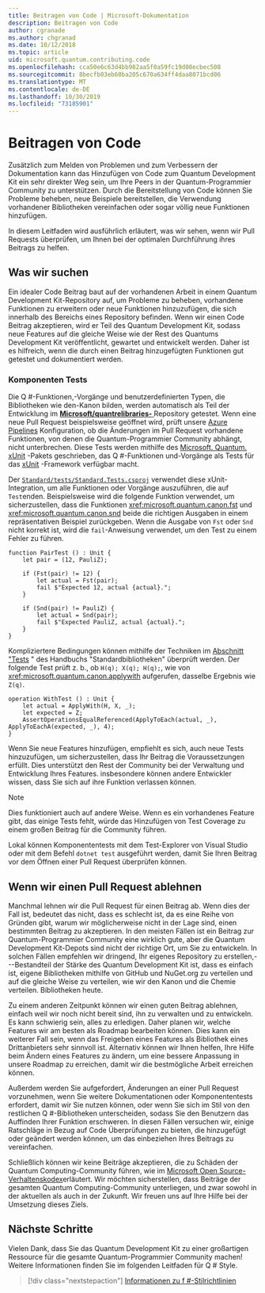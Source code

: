 ```yaml
---
title: Beitragen von Code | Microsoft-Dokumentation
description: Beitragen von Code
author: cgranade
ms.author: chgranad
ms.date: 10/12/2018
ms.topic: article
uid: microsoft.quantum.contributing.code
ms.openlocfilehash: cca50e6c63d4bb982aa5f0a59fc19d08ecbec508
ms.sourcegitcommit: 8becfb03eb60ba205c670a634ff4daa8071bcd06
ms.translationtype: MT
ms.contentlocale: de-DE
ms.lasthandoff: 10/30/2019
ms.locfileid: "73185901"
---
```

# <a name="contributing-code"></a>Beitragen von Code #

Zusätzlich zum Melden von Problemen und zum Verbessern der Dokumentation kann das Hinzufügen von Code zum Quantum Development Kit ein sehr direkter Weg sein, um Ihre Peers in der Quantum-Programmier Community zu unterstützen.
Durch die Bereitstellung von Code können Sie Probleme beheben, neue Beispiele bereitstellen, die Verwendung vorhandener Bibliotheken vereinfachen oder sogar völlig neue Funktionen hinzufügen.

In diesem Leitfaden wird ausführlich erläutert, was wir sehen, wenn wir Pull Requests überprüfen, um Ihnen bei der optimalen Durchführung ihres Beitrags zu helfen.

## <a name="what-we-look-for"></a>Was wir suchen ##

Ein idealer Code Beitrag baut auf der vorhandenen Arbeit in einem Quantum Development Kit-Repository auf, um Probleme zu beheben, vorhandene Funktionen zu erweitern oder neue Funktionen hinzuzufügen, die sich innerhalb des Bereichs eines Repository befinden.
Wenn wir einen Code Beitrag akzeptieren, wird er Teil des Quantum Development Kit, sodass neue Features auf die gleiche Weise wie der Rest des Quantums Development Kit veröffentlicht, gewartet und entwickelt werden.
Daher ist es hilfreich, wenn die durch einen Beitrag hinzugefügten Funktionen gut getestet und dokumentiert werden.

### <a name="unit-tests"></a>Komponenten Tests ###

Die Q #-Funktionen,-Vorgänge und benutzerdefinierten Typen, die Bibliotheken wie den-Kanon bilden, werden automatisch als Teil der Entwicklung im [**Microsoft/quantrelibraries-** ](https://github.com/Microsoft/QuantumLibraries/) Repository getestet.
Wenn eine neue Pull Request beispielsweise geöffnet wird, prüft unsere [Azure Pipelines](https://azure.microsoft.com/services/devops/pipelines/) Konfiguration, ob die Änderungen im Pull Request vorhandene Funktionen, von denen die Quantum-Programmier Community abhängt, nicht unterbrechen.
Diese Tests werden mithilfe des [Microsoft. Quantum. xUnit](https://www.nuget.org/packages/Microsoft.Quantum.Xunit/) -Pakets geschrieben, das Q #-Funktionen und-Vorgänge als Tests für das [xUnit](https://xunit.github.io/) -Framework verfügbar macht.

Der [`Standard/tests/Standard.Tests.csproj`](https://github.com/microsoft/QuantumLibraries/blob/master/Standard/tests/Standard.Tests.csproj) verwendet diese xUnit-Integration, um alle Funktionen oder Vorgänge auszuführen, die auf `Test`enden.
Beispielsweise wird die folgende Funktion verwendet, um sicherzustellen, dass die Funktionen <xref:microsoft.quantum.canon.fst> und <xref:microsoft.quantum.canon.snd> beide die richtigen Ausgaben in einem repräsentativen Beispiel zurückgeben.
Wenn die Ausgabe von `Fst` oder `Snd` nicht korrekt ist, wird die `fail`-Anweisung verwendet, um den Test zu einem Fehler zu führen.

```qsharp
function PairTest () : Unit {
    let pair = (12, PauliZ);

    if (Fst(pair) != 12) {
        let actual = Fst(pair);
        fail $"Expected 12, actual {actual}.";
    }

    if (Snd(pair) != PauliZ) {
        let actual = Snd(pair);
        fail $"Expected PauliZ, actual {actual}.";
    }
}
```

Kompliziertere Bedingungen können mithilfe der Techniken im [Abschnitt "Tests](xref:microsoft.quantum.libraries.diagnostics) " des Handbuchs "Standardbibliotheken" überprüft werden.
Der folgende Test prüft z. b., ob `H(q); X(q); H(q);`, wie von <xref:microsoft.quantum.canon.applywith> aufgerufen, dasselbe Ergebnis wie `Z(q)`.

```qsharp
operation WithTest () : Unit {
    let actual = ApplyWith(H, X, _);
    let expected = Z;
    AssertOperationsEqualReferenced(ApplyToEach(actual, _), ApplyToEachA(expected, _), 4);
}
```

Wenn Sie neue Features hinzufügen, empfiehlt es sich, auch neue Tests hinzuzufügen, um sicherzustellen, dass Ihr Beitrag die Voraussetzungen erfüllt.
Dies unterstützt den Rest der Community bei der Verwaltung und Entwicklung Ihres Features. insbesondere können andere Entwickler wissen, dass Sie sich auf ihre Funktion verlassen können.

> [!NOTE]
> Dies funktioniert auch auf andere Weise.
> Wenn es ein vorhandenes Feature gibt, das einige Tests fehlt, würde das Hinzufügen von Test Coverage zu einem großen Beitrag für die Community führen.

Lokal können Komponententests mit dem Test-Explorer von Visual Studio oder mit dem Befehl `dotnet test` ausgeführt werden, damit Sie Ihren Beitrag vor dem Öffnen einer Pull Request überprüfen können.

<!-- TODO:
### Comments and Documentation ###

### Citations and References ### -->

## <a name="when-well-reject-a-pull-request"></a>Wenn wir einen Pull Request ablehnen ##

Manchmal lehnen wir die Pull Request für einen Beitrag ab.
Wenn dies der Fall ist, bedeutet das nicht, dass es schlecht ist, da es eine Reihe von Gründen gibt, warum wir möglicherweise nicht in der Lage sind, einen bestimmten Beitrag zu akzeptieren.
In den meisten Fällen ist ein Beitrag zur Quantum-Programmier Community eine wirklich gute, aber die Quantum Development Kit-Depots sind nicht der richtige Ort, um Sie zu entwickeln.
In solchen Fällen empfehlen wir dringend, Ihr eigenes Repository zu erstellen,---Bestandteil der Stärke des Quantum Development Kit ist, dass es einfach ist, eigene Bibliotheken mithilfe von GitHub und NuGet.org zu verteilen und auf die gleiche Weise zu verteilen, wie wir den Kanon und die Chemie verteilen. Bibliotheken heute.

Zu einem anderen Zeitpunkt können wir einen guten Beitrag ablehnen, einfach weil wir noch nicht bereit sind, ihn zu verwalten und zu entwickeln.
Es kann schwierig sein, alles zu erledigen. Daher planen wir, welche Features wir am besten als Roadmap bearbeiten können.
Dies kann ein weiterer Fall sein, wenn das Freigeben eines Features als Bibliothek eines Drittanbieters sehr sinnvoll ist.
Alternativ können wir Ihnen helfen, Ihre Hilfe beim Ändern eines Features zu ändern, um eine bessere Anpassung in unsere Roadmap zu erreichen, damit wir die bestmögliche Arbeit erreichen können.

Außerdem werden Sie aufgefordert, Änderungen an einer Pull Request vorzunehmen, wenn Sie weitere Dokumentationen oder Komponententests erfordert, damit wir Sie nutzen können, oder wenn Sie sich im Stil von den restlichen Q #-Bibliotheken unterscheiden, sodass Sie den Benutzern das Auffinden Ihrer Funktion erschweren.
In diesen Fällen versuchen wir, einige Ratschläge in Bezug auf Code Überprüfungen zu bieten, die hinzugefügt oder geändert werden können, um das einbeziehen Ihres Beitrags zu vereinfachen.

Schließlich können wir keine Beiträge akzeptieren, die zu Schäden der Quantum Computing-Community führen, wie im [Microsoft Open Source-Verhaltenskodex](https://opensource.microsoft.com/codeofconduct/)erläutert.
Wir möchten sicherstellen, dass Beiträge der gesamten Quantum Computing-Community unterliegen, und zwar sowohl in der aktuellen als auch in der Zukunft.
Wir freuen uns auf Ihre Hilfe bei der Umsetzung dieses Ziels.

## <a name="next-steps"></a>Nächste Schritte ##

Vielen Dank, dass Sie das Quantum Development Kit zu einer großartigen Ressource für die gesamte Quantum-Programmier Community machen!
Weitere Informationen finden Sie im folgenden Leitfaden für Q # Style.

> [!div class="nextstepaction"]
> [Informationen zu f #-Stilrichtlinien](xref:microsoft.quantum.contributing.style)
